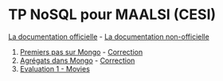 # TP NoSQL pour MAALSI (CESI)

[La documentation officielle](https://www.mongodb.com/docs/manual/) - [La documentation non-officielle](https://www.mongodbtutorial.org/mongodb-crud/)

1. [Premiers pas sur Mongo](./1/tp1.md) - [Correction](./1/tp1_correction.md)
2. [Agrégats dans Mongo](./2/tp2.md) - [Correction](./2/tp2_correction.md)
3. [Evaluation 1 - Movies](./3/evaluation_1.md)